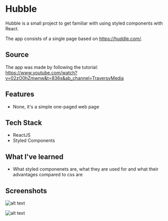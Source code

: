 # Hubble

Hubble is a small project to get familiar with using styled components with React.

The app consists of a single page based on https://huddle.com/.

## Source

The app was made by following the tutorial:
https://www.youtube.com/watch?v=02zO0hZmwnw&t=836s&ab_channel=TraversyMedia

## Features
- None, it's a simple one-paged web page

## Tech Stack
- ReactJS
- Styled Components

## What I've learned
- What styled componenets are, what they are used for and what their advantages compared to css are 

## Screenshots

![alt text](https://github.com/TheyCallMeLuke/React-projects/blob/main/hubble/screenshots/screenshot1.png?raw=true)

![alt text](https://github.com/TheyCallMeLuke/React-projects/blob/main/hubble/screenshots/screenshot2.png?raw=true)
